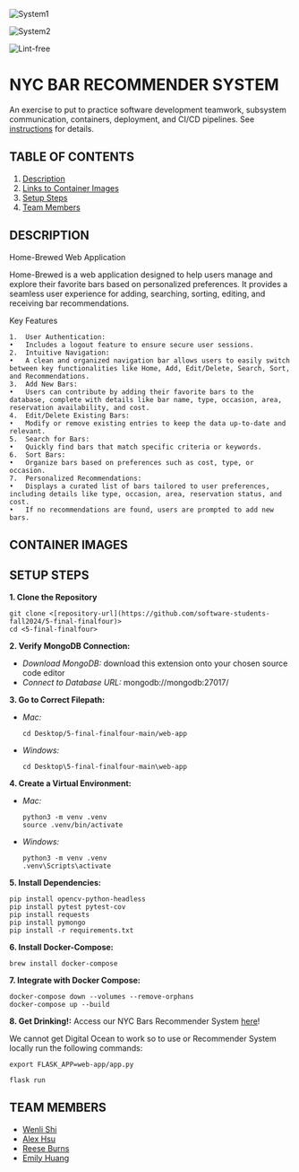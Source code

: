 ![System1](https://github.com/software-students-fall2024/5-final-finalfour/actions/workflows/FILE-NAME.yml/badge.svg)

![System2](https://github.com/software-students-fall2024/5-final-finalfour/actions/workflows/FILE-NAME.yml/badge.svg)

![Lint-free](https://github.com/nyu-software-engineering/5-final-finalfour/actions/workflows/lint.yml/badge.svg)

# NYC BAR RECOMMENDER SYSTEM

An exercise to put to practice software development teamwork, subsystem communication, containers, deployment, and CI/CD pipelines. See [instructions](./instructions.md) for details.

## TABLE OF CONTENTS

1. [Description](#description)
2. [Links to Container Images](#container-images)
3. [Setup Steps](#setup-steps)
4. [Team Members](#team-members)

## DESCRIPTION
Home-Brewed Web Application

Home-Brewed is a web application designed to help users manage and explore their favorite bars based on personalized preferences. It provides a seamless user experience for adding, searching, sorting, editing, and receiving bar recommendations.

Key Features

	1.	User Authentication:
	•	Includes a logout feature to ensure secure user sessions.
	2.	Intuitive Navigation:
	•	A clean and organized navigation bar allows users to easily switch between key functionalities like Home, Add, Edit/Delete, Search, Sort, and Recommendations.
	3.	Add New Bars:
	•	Users can contribute by adding their favorite bars to the database, complete with details like bar name, type, occasion, area, reservation availability, and cost.
	4.	Edit/Delete Existing Bars:
	•	Modify or remove existing entries to keep the data up-to-date and relevant.
	5.	Search for Bars:
	•	Quickly find bars that match specific criteria or keywords.
	6.	Sort Bars:
	•	Organize bars based on preferences such as cost, type, or occasion.
	7.	Personalized Recommendations:
	•	Displays a curated list of bars tailored to user preferences, including details like type, occasion, area, reservation status, and cost.
	•	If no recommendations are found, users are prompted to add new bars.
## CONTAINER IMAGES

## SETUP STEPS

**1. Clone the Repository**

```
git clone <[repository-url](https://github.com/software-students-fall2024/5-final-finalfour)>
cd <5-final-finalfour>
```

**2. Verify MongoDB Connection:**

- _Download MongoDB:_ download this extension onto your chosen source code editor
- _Connect to Database URL:_ mongodb://mongodb:27017/

**3. Go to Correct Filepath:**

- _Mac:_

  ```
  cd Desktop/5-final-finalfour-main/web-app
  ```

- _Windows:_
  ```
  cd Desktop\5-final-finalfour-main\web-app
  ```

**4. Create a Virtual Environment:**

- _Mac:_

  ```
  python3 -m venv .venv
  source .venv/bin/activate
  ```

- _Windows:_
  ```
  python3 -m venv .venv
  .venv\Scripts\activate
  ```

**5. Install Dependencies:**

```
pip install opencv-python-headless
pip install pytest pytest-cov
pip install requests
pip install pymongo
pip install -r requirements.txt
```

**6. Install Docker-Compose:**

```
brew install docker-compose
```

**7. Integrate with Docker Compose:**

```
docker-compose down --volumes --remove-orphans
docker-compose up --build
```

**8. Get Drinking!:** Access our NYC Bars Recommender System [here](http://127.0.0.1:5888)!

We cannot get Digital Ocean to work so to use or Recommender System locally run the following commands:

```
export FLASK_APP=web-app/app.py 

flask run
```

## TEAM MEMBERS

- [Wenli Shi](https://github.com/WenliShi2332)
- [Alex Hsu](https://github.com/hsualexotake)
- [Reese Burns](https://github.com/reeseburns)
- [Emily Huang](https://github.com/emilyjhuang)
